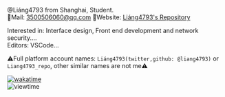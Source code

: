 @Liáng4793 from Shanghai, Student.  
📩Mail: <3500506060@qq.com> 🔗Website: [Liáng4793's Repository](https://liang4793.github.io/)

Interested in: Interface design, Front end development and network security....  
Editors: VSCode...  

⚠️Full platform account names: `Liáng4793(twitter,github: @liang4793)` or `Liang4793_repo`, other similar names are not me⚠️

[![wakatime](https://wakatime.com/badge/user/bcc1fa49-5f0a-41c1-be2c-bf9752544547.svg)](https://wakatime.com/@bcc1fa49-5f0a-41c1-be2c-bf9752544547)  
![viewtime](https://count.getloli.com/get/@liang4793?theme=moebooru)
<!---
Yang2008-py/Yang2008-py is a ✨ special ✨ repository because its `README.md` (this file) appears on your GitHub profile.
You can click the Preview link to take a look at your changes.
--->
